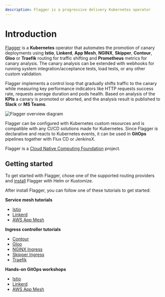 ```yaml
---
description: Flagger is a progressive delivery Kubernetes operator
---
```


# Introduction

[Flagger](https://github.com/fluxcd/flagger) is a **Kubernetes** operator
that automates the promotion of canary deployments using
**Istio**, **Linkerd**, **App Mesh**, **NGINX**, **Skipper**, **Contour**, **Gloo** or **Traefik**
routing for traffic shifting and **Prometheus** metrics for canary analysis.
The canary analysis can be extended with webhooks for running
system integration/acceptance tests, load tests, or any other custom validation.

Flagger implements a control loop that gradually shifts traffic to the canary
while measuring key performance indicators like HTTP requests success rate,
requests average duration and pods health.
Based on analysis of the **KPIs** a canary is promoted or aborted,
and the analysis result is published to **Slack** or **MS Teams**.

![Flagger overview diagram](https://raw.githubusercontent.com/fluxcd/flagger/main/docs/diagrams/flagger-canary-overview.png)

Flagger can be configured with Kubernetes custom resources and is compatible with any CI/CD solutions made for Kubernetes.
Since Flagger is declarative and reacts to Kubernetes events,
it can be used in **GitOps** pipelines together with Flux CD or JenkinsX.

Flagger is a [Cloud Native Computing Foundation](https://cncf.io/) project.

## Getting started

To get started with Flagger, chose one of the supported routing providers and
[install](install/flagger-install-on-kubernetes.md) Flagger with Helm or Kustomize.

After install Flagger, you can follow one of these tutorials to get started:

**Service mesh tutorials**

* [Istio](tutorials/istio-progressive-delivery.md)
* [Linkerd](tutorials/linkerd-progressive-delivery.md)
* [AWS App Mesh](tutorials/appmesh-progressive-delivery.md)

**Ingress controller tutorials**

* [Contour](tutorials/contour-progressive-delivery.md)
* [Gloo](tutorials/gloo-progressive-delivery.md)
* [NGINX Ingress](tutorials/nginx-progressive-delivery.md)
* [Skipper Ingress](tutorials/skipper-progressive-delivery.md)
* [Traefik](tutorials/traefik-progressive-delivery.md)

**Hands-on GitOps workshops**

* [Istio](https://github.com/stefanprodan/gitops-istio)
* [Linkerd](https://helm.workshop.flagger.dev)
* [AWS App Mesh](https://eks.handson.flagger.dev)
